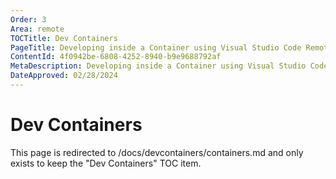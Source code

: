 ```yaml
---
Order: 3
Area: remote
TOCTitle: Dev Containers
PageTitle: Developing inside a Container using Visual Studio Code Remote Development
ContentId: 4f0942be-6808-4252-8940-b9e9688792af
MetaDescription: Developing inside a Container using Visual Studio Code Remote Development
DateApproved: 02/28/2024
---
```

# Dev Containers

This page is redirected to /docs/devcontainers/containers.md and only exists to keep the "Dev Containers" TOC item.
